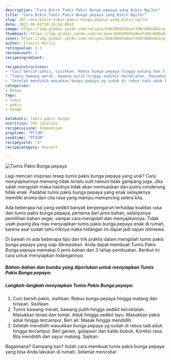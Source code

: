 ```yaml
---
description: "Cara Bikin Tumis Pakis Bunga pepaya yang Bikin Ngiler"
title: "Cara Bikin Tumis Pakis Bunga pepaya yang Bikin Ngiler"
slug: 387-cara-bikin-tumis-pakis-bunga-pepaya-yang-bikin-ngiler
date: 2021-06-01T20:24:54.891Z
image: https://img-global.cpcdn.com/recipes/bdb30665d4eef340/680x482cq70/tumis-pakis-bunga-pepaya-foto-resep-utama.jpg
thumbnail: https://img-global.cpcdn.com/recipes/bdb30665d4eef340/680x482cq70/tumis-pakis-bunga-pepaya-foto-resep-utama.jpg
cover: https://img-global.cpcdn.com/recipes/bdb30665d4eef340/680x482cq70/tumis-pakis-bunga-pepaya-foto-resep-utama.jpg
author: Francis Morris
ratingvalue: 3.3
reviewcount: 3
recipeingredient:

recipeinstructions:
- "Cuci bersih pakis, sisihkan. Rebus bunga pepaya hingga matang dan tiriskan. Sisihkan"
- "Tumis bawang merah, bawang putih hingga sedikit kecoklatan. Masukkan terasi dan tomat. Aduk hingga sedikit layu. Masukkan pakis aduk hingga tercampur. Beri air. Masak hingga mendidih."
- "Setelah mendidih masukkan bunga pepaya yg sudah di rebus tadi.aduk hingga tercampur. Beri garam, gulapasir dan kaldu bubuk. Koreksi rasa. Bila mendidih dan sayur matang. Sajikan."
categories:
- Resep
tags:
- tumis
- pakis
- bunga

katakunci: tumis pakis bunga 
nutrition: 192 calories
recipecuisine: Indonesian
preptime: "PT13M"
cooktime: "PT45M"
recipeyield: "1"
recipecategory: Dessert

---
```



![Tumis Pakis Bunga pepaya](https://img-global.cpcdn.com/recipes/bdb30665d4eef340/680x482cq70/tumis-pakis-bunga-pepaya-foto-resep-utama.jpg)

Lagi mencari inspirasi resep tumis pakis bunga pepaya yang unik? Cara menyiapkannya memang tidak terlalu sulit namun tidak gampang juga. Jika salah mengolah maka hasilnya tidak akan memuaskan dan justru cenderung tidak enak. Padahal tumis pakis bunga pepaya yang enak selayaknya memiliki aroma dan cita rasa yang mampu memancing selera kita.

Ada beberapa hal yang sedikit banyak berpengaruh terhadap kualitas rasa dari tumis pakis bunga pepaya, pertama dari jenis bahan, selanjutnya pemilihan bahan segar, sampai cara mengolah dan menyajikannya. Tidak usah pusing jika mau menyiapkan tumis pakis bunga pepaya enak di rumah, karena asal sudah tahu triknya maka hidangan ini dapat jadi sajian istimewa.




Di bawah ini ada beberapa tips dan trik praktis dalam mengolah tumis pakis bunga pepaya yang siap dikreasikan. Anda dapat membuat Tumis Pakis Bunga pepaya memakai 0 jenis bahan dan 3 tahap pembuatan. Berikut ini cara untuk menyiapkan hidangannya.

<!--inarticleads1-->

##### Bahan-bahan dan bumbu yang diperlukan untuk menyiapkan Tumis Pakis Bunga pepaya:





<!--inarticleads2-->

##### Langkah-langkah menyiapkan Tumis Pakis Bunga pepaya:

1. Cuci bersih pakis, sisihkan. Rebus bunga pepaya hingga matang dan tiriskan. Sisihkan
1. Tumis bawang merah, bawang putih hingga sedikit kecoklatan. Masukkan terasi dan tomat. Aduk hingga sedikit layu. Masukkan pakis aduk hingga tercampur. Beri air. Masak hingga mendidih.
1. Setelah mendidih masukkan bunga pepaya yg sudah di rebus tadi.aduk hingga tercampur. Beri garam, gulapasir dan kaldu bubuk. Koreksi rasa. Bila mendidih dan sayur matang. Sajikan.




Bagaimana? Gampang kan? Itulah cara membuat tumis pakis bunga pepaya yang bisa Anda lakukan di rumah. Selamat mencoba!
